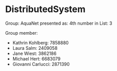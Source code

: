 # DistributedSystem

Group: AquaNet
presented as: 4th
number in List: 3

Group member:
  - Kathrin Kohlberg: 7858880
  - Laura Salm: 2409058
  - Jane Wiest: 3862186
  - Michael Hert: 6683079
  - Giovanni Carlucci: 2871390
